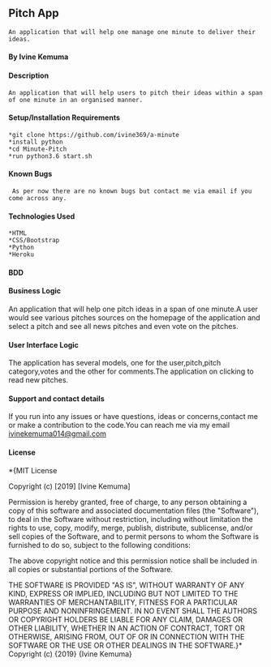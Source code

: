 ## Pitch App
    An application that will help one manage one minute to deliver their ideas. 
#### By Ivine Kemuma

#### Description
    An application that will help users to pitch their ideas within a span of one minute in an organised manner.

#### Setup/Installation Requirements
    *git clone https://github.com/ivine369/a-minute
    *install python
    *cd Minute-Pitch
    *run python3.6 start.sh
#### Known Bugs
     As per now there are no known bugs but contact me via email if you come across any.

#### Technologies Used
    *HTML
    *CSS/Bootstrap
    *Python
    *Heroku
#### BDD
#### Business Logic
   An application that will help one pitch ideas in a span of one minute.A user would see various pitches sources on the homepage of the application and select a pitch and see all news pitches and even vote on the pitches.

#### User Interface Logic
   The application has several models, one for the user,pitch,pitch category,votes and the other for comments.The application on clicking to read new pitches.

#### Support and contact details
   If you run into any issues or have questions, ideas or concerns,contact me or make a contribution to the code.You can reach me via my email ivinekemuma014@gmail.com

#### License
*{MIT License

Copyright (c) [2019] [Ivine Kemuma]

Permission is hereby granted, free of charge, to any person obtaining a copy of this software and associated documentation files (the "Software"), to deal in the Software without restriction, including without limitation the rights to use, copy, modify, merge, publish, distribute, sublicense, and/or sell copies of the Software, and to permit persons to whom the Software is furnished to do so, subject to the following conditions:

The above copyright notice and this permission notice shall be included in all copies or substantial portions of the Software.

THE SOFTWARE IS PROVIDED "AS IS", WITHOUT WARRANTY OF ANY KIND, EXPRESS OR IMPLIED, INCLUDING BUT NOT LIMITED TO THE WARRANTIES OF MERCHANTABILITY, FITNESS FOR A PARTICULAR PURPOSE AND NONINFRINGEMENT. IN NO EVENT SHALL THE AUTHORS OR COPYRIGHT HOLDERS BE LIABLE FOR ANY CLAIM, DAMAGES OR OTHER LIABILITY, WHETHER IN AN ACTION OF CONTRACT, TORT OR OTHERWISE, ARISING FROM, OUT OF OR IN CONNECTION WITH THE SOFTWARE OR THE USE OR OTHER DEALINGS IN THE SOFTWARE.}* Copyright (c) {2019} {Ivine Kemuma}